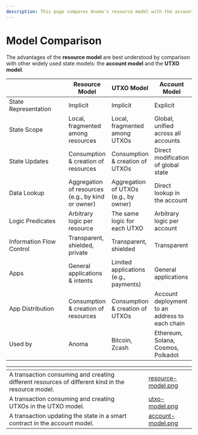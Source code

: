 ```yaml
---
description: This page compares Anoma's resource model with the account and UTXO model.
---
```


# Model Comparison

The advantages of the **resource model** are best understood by comparison with other widely used state models: the **account model** and the **UTXO model**.

<table><thead><tr><th width="162"></th><th>Resource Model</th><th>UTXO Model</th><th>Account Model</th></tr></thead><tbody><tr><td>State Representation</td><td>Implicit</td><td>Implicit</td><td>Explicit</td></tr><tr><td>State Scope</td><td>Local, fragmented among resources</td><td>Local, fragmented among UTXOs</td><td>Global, unified across all accounts</td></tr><tr><td>State Updates</td><td>Consumption &#x26; creation of resources</td><td>Consumption &#x26; creation of UTXOs</td><td>Direct modification of global state</td></tr><tr><td>Data Lookup</td><td>Aggregation of resources (e.g., by kind or owner)</td><td>Aggregation of UTXOs (e.g., by owner)</td><td>Direct lookup in the account</td></tr><tr><td>Logic Predicates</td><td>Arbitrary logic per resource</td><td>The same logic for each UTXO</td><td>Arbitrary logic per account</td></tr><tr><td>Information Flow Control</td><td>Transparent, shielded, private</td><td>Transparent, shielded</td><td>Transparent</td></tr><tr><td>Apps</td><td>General applications &#x26; intents</td><td>Limited applications (e.g., payments)</td><td>General applications</td></tr><tr><td>App Distribution</td><td>Consumption &#x26; creation of resources</td><td>Consumption &#x26; creation of UTXOs</td><td>Account deployment to an address to each chain</td></tr><tr><td>Used by</td><td>Anoma</td><td>Bitcoin, Zcash</td><td>Ethereum, Solana, Cosmos, Polkadot</td></tr></tbody></table>

<table data-view="cards"><thead><tr><th></th><th></th><th></th><th data-hidden data-card-cover data-type="files"></th></tr></thead><tbody><tr><td>A transaction consuming and creating different resources of different kind in the resource model.</td><td></td><td></td><td><a href="../../.gitbook/assets/resource-model.png">resource-model.png</a></td></tr><tr><td>A transaction consuming and creating UTXOs in the UTXO model.</td><td></td><td></td><td><a href="../../.gitbook/assets/utxo-model.png">utxo-model.png</a></td></tr><tr><td>A transaction updating the state in a smart contract in the account model.</td><td></td><td></td><td><a href="../../.gitbook/assets/account-model.png">account-model.png</a></td></tr></tbody></table>

